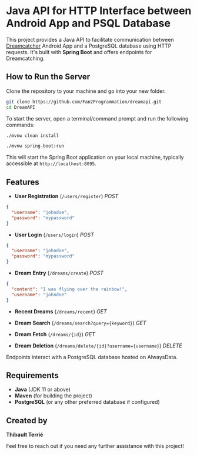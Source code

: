 # Java API for HTTP Interface between Android App and PSQL Database

This project provides a Java API to facilitate communication between [Dreamcatcher](https://github.com/Fan2Programmation/Dreamcatcher) Android App and a PostgreSQL database using HTTP requests. It's built with **Spring Boot** and offers endpoints for Dreamcatching.

## How to Run the Server

Clone the repository to your machine and go into your new folder.

```bash
git clone https://github.com/Fan2Programmation/dreamapi.git
cd DreamAPI
```

To start the server, open a terminal/command prompt and run the following commands:

```bash
./mvnw clean install
```

```bash
./mvnw spring-boot:run
```

This will start the Spring Boot application on your local machine, typically accessible at `http://localhost:8095`.

## Features

- **User Registration** (`/users/register`) *POST*
```json
{
  "username": "johndoe",
  "password": "mypassword"
}
```

- **User Login** (`/users/login`) *POST*
```json
{
  "username": "johndoe",
  "password": "mypassword"
}
```

- **Dream Entry** (`/dreams/create`) *POST*
```json
{
  "content": "I was flying over the rainbow!",
  "username": "johndoe"
}
```

- **Recent Dreams** (`/dreams/recent`) *GET*

- **Dream Search** (`/dreams/search?query={keyword}`) *GET*

- **Dream Fetch** (`/dreams/{id}`) *GET*

- **Dream Deletion** (`/dreams/delete/{id}?username={username}`) *DELETE*

Endpoints interact with a PostgreSQL database hosted on AlwaysData.

## Requirements

- **Java** (JDK 11 or above)
- **Maven** (for building the project)
- **PostgreSQL** (or any other preferred database if configured)

## Created by
**Thibault Terrié**

Feel free to reach out if you need any further assistance with this project!
